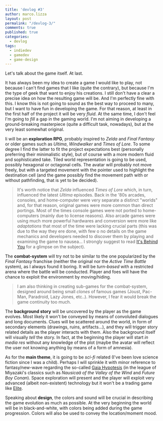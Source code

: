 ```yaml
---
title: 'devlog #3'
author: marco.lizza
layout: post
permalink: "/devlog-3/"
comments: true
published: true
categories: 
  - devlog
tags: 
  - indiedev
  - gamedev
  - game-design
---
```

Let's talk about the game itself. At last.

It has always been my idea to create a game I would like to play, not because I can't find games that I like (quite the contrary), but because I'm the type of geek that want to enjoy his creations. I still don't have a clear a precise idea on how the resulting game will be. And I'm perfectly fine with this. I know this is not going to sound as the best way to proceed to many, but I want to have fun in developing the game. For that reason, at least in the first half of the project it will be very *fluid*. At the same time, I don't feel I'm going to *fill* a gap in the gaming world. I'm not aiming in developing a ground-breaking masterpiece (quite a difficult task, nowadays), but at the very least somewhat original.

Ii will be an **exploration RPG**, probably inspired to *Zelda* and *Final Fantasy* or older games such as *Ultima*, *Windwalker* and *Times of Lore*. To some degree I find the latter to fit the project expectations best (personally preferring their minimalistic style), but of course with a more modern fluid and sophisticated take. Tiled world representation is going to be used, possibly hexagonal or octagonal cells. The avatar will probably not move freely, but with a targeted movement with the pointer used to highlight the destination cell (and the game possibly find the movement path with or without pathfinding, that is yet to be decided).

> It's worth notice that *Zelda* influenced *Times of Lore* which, in turn, influenced the latest *Ultima* episodes. Back in the '80s arcades, consoles, and home-computer were very separate a distinct "worlds" and, for that reason, original games were more common than direct portings. Most of the times console games were not ported to home-computers (mainly due to license reasons). Also arcade games were using much more powerful hardwares and conversion were more like *adaptations* that most of the time were lacking crucial parts (this was due to the way they ere done, with few o no details on the game mechanics and developers needed to discover them by playing and examining the game to nausea... I strongly suggest to read [It's Behind You](http://bizzley.imbahost.com/download.html) for a glimpse on the subject).

The **combat-system** will try not to be similar to the one popularized by the  *Final Fantasy* franchise (neither the original nor the *Active Time Battle* system), as I always found it boring. It will be *turn-based* with a restricted arena where the battle will be conducted. Player and foes will have the chance to exploit the environment by moving/hiding.

> I am also thinking in creating sub-games for the combat-system, designed around being small *clones* of famous games (Joust, Pac-Man, Paradroid, Lazy Jones, etc..). However, I fear it would break the game continuity too much.

The **background story** will be uncovered by the player as the game evolves. Most likely it won't be conveyed by means of convoluted dialogues and long documents. Clues will be scattered around the world, in form of secondary elements (drawings, ruins, artifacts...), and they will trigger story related details as the player interacts with them. Also the background itself will visually *tell* the story. In fact, at the beginning the player will start *in media res* without any knowledge of the plot (maybe the avatar will reflect the user not knowing anything by means of a form of amnesia).

As for the **main theme**, it is going to be *sci-fi* related (I've been love science fiction since I was a child). Perhaps I will sprinkle it with minor reference to fantasy/new-wave regarding the so-called [Gaia Hypotesis](https://en.wikipedia.org/wiki/Gaia_hypothesis) (in the league of Miyazaki's classics such as *Nausicaä of the Valley of the Wind* and *Future Boy Conan*). Space exploration will present and the player will exploit very advanced (albeit non-existent) technology but it won't be a trading game like [Elite](https://en.wikipedia.org/wiki/Elite_(video_game)).

Speaking about **design**, the colors and sound will be crucial in describing the game evolution as much as possible. At the very beginning the world will be in black-and-white, with colors being added during the game progression. Colors will also be used to convey the location/moment mood.
